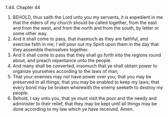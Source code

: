 1.44. Chapter 44
1. BEHOLD, thus saith the Lord unto you my servants, it is expedient in me that the elders of my church should be called together, from the east and from the west, and from the north and from the south, by letter or some other way.
2. And it shall come to pass, that inasmuch as they are faithful, and exercise faith in me, I will pour out my Spirit upon them in the day that they assemble themselves together.
3. And it shall come to pass that they shall go forth into the regions round about, and preach repentance unto the people.
4. And many shall be converted, insomuch that ye shall obtain power to organize yourselves according to the laws of man;
5. That your enemies may not have power over you; that you may be preserved in all things; that you may be enabled to keep my laws; that every bond may be broken wherewith the enemy seeketh to destroy my people.
6. Behold, I say unto you, that ye must visit the poor and the needy and administer to their relief, that they may be kept until all things may be done according to my law which ye have received. Amen.

